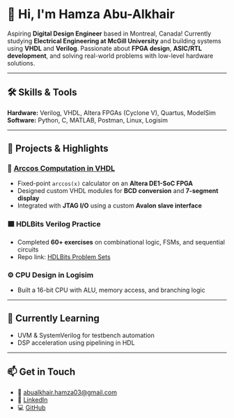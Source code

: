 # 👋 Hi, I'm Hamza Abu-Alkhair

Aspiring **Digital Design Engineer** based in Montreal, Canada!
Currently studying **Electrical Engineering at McGill University** and building systems using **VHDL** and **Verilog**. Passionate about **FPGA design**, **ASIC/RTL development**, and solving real-world problems with low-level hardware solutions.

---

## 🛠️ Skills & Tools

**Hardware:** Verilog, VHDL, Altera FPGAs (Cyclone V), Quartus, ModelSim  
**Software:** Python, C, MATLAB, Postman, Linux, Logisim  

---

## 🔬 Projects & Highlights

### 🔷 [Arccos Computation in VHDL](https://github.com/hamooza03/Arccos_in_VHDL)
- Fixed-point `arccos(x)` calculator on an **Altera DE1-SoC FPGA**
- Designed custom VHDL modules for **BCD conversion** and **7-segment display**
- Integrated with **JTAG I/O** using a custom **Avalon slave interface**

### 🟩 HDLBits Verilog Practice
- Completed **60+ exercises** on combinational logic, FSMs, and sequential circuits  
- Repo link: [HDLBits Problem Sets](https://hdlbits.01xz.net/wiki/Problem_sets)

### ⚙️ CPU Design in Logisim
- Built a 16-bit CPU with ALU, memory access, and branching logic

---

## 🌱 Currently Learning

- UVM & SystemVerilog for testbench automation  
- DSP acceleration using pipelining in HDL

---

## 📫 Get in Touch

- 📧 [abualkhair.hamza03@gmail.com](mailto:abualkhair.hamza03@gmail.com)  
- 🔗 [LinkedIn](https://www.linkedin.com/in/hamza-abk)  
- 💻 [GitHub](https://github.com/hamooza03)
